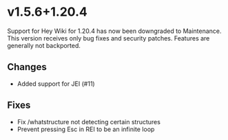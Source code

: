 # v1.5.6+1.20.4

Support for Hey Wiki for 1.20.4 has now been downgraded to Maintenance. This version receives only bug fixes and security patches. Features are generally not backported.

## Changes

- Added support for JEI (#11)

## Fixes

- Fix /whatstructure not detecting certain structures
- Prevent pressing Esc in REI to be an infinite loop